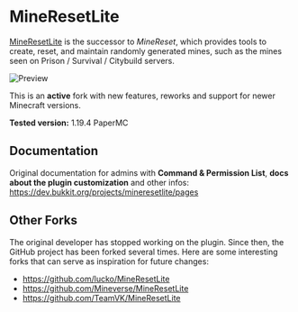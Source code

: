 # MineResetLite

[MineResetLite](https://dev.bukkit.org/projects/mineresetlite) is the successor to _MineReset_, which provides tools 
to create, reset, and maintain randomly generated mines, such as the mines seen on Prison / Survival / Citybuild 
servers.

![Preview](https://github.com/CansteinBerlin/MineResetLite/assets/4140635/d6dad3f2-5075-4386-9c0d-c096d3e982dc)

This is an **active** fork with new features, reworks and support for newer Minecraft versions.

**Tested version:** 1.19.4 PaperMC

## Documentation
Original documentation for admins with **Command & Permission List**, **docs about the plugin customization** and other 
infos:
https://dev.bukkit.org/projects/mineresetlite/pages

## Other Forks
The original developer has stopped working on the plugin. Since then, the GitHub project has been forked several 
times. Here are some interesting forks that can serve as inspiration for future changes:

- https://github.com/lucko/MineResetLite
- https://github.com/Mineverse/MineResetLite
- https://github.com/TeamVK/MineResetLite